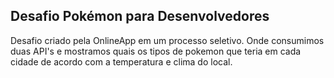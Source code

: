 ## Desafio Pokémon para Desenvolvedores

Desafio criado pela OnlineApp em um processo seletivo.
Onde consumimos duas API's e mostramos quais os tipos de pokemon que teria em cada cidade de acordo com a temperatura e clima do local.